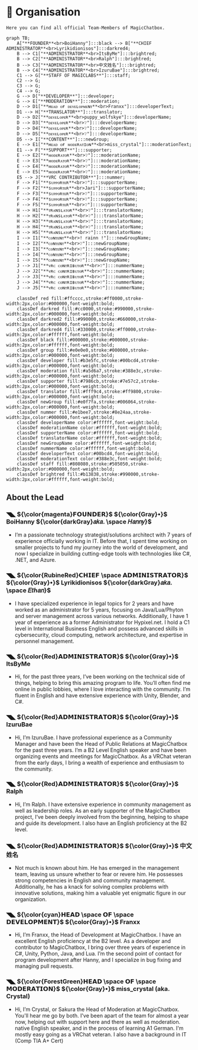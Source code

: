 # 🛂 Organisation

`Here you can find all official Team-Members of MagicChatbox.`

```mermaid
graph TB;
    A["**FOUNDER**<br>BoiHanny"]:::black --> B["**CHIEF ADMINISTRATOR**<br>Lyrikidionisos"]:::darkred4;
    B --> C1["**ADMINISTRATOR**<br>ItsByMe"]:::brightred;
    B --> C2["**ADMINISTRATOR**<br>Ralph"]:::brightred;
    B --> C3["**ADMINISTRATOR**<br>中文姓名"]:::brightred;
    B --> C4["**ADMINISTRATOR**<br>IzuruBae"]:::brightred;
    C1 --> G["**STAFF OF MAGICLABS**"]:::staff;
    C2 --> G;
    C3 --> G;
    C4 --> G;
    G --> D["**DEVELOPER**"]:::developer;
    G --> E["**MODERATION**"]:::moderation;
    D --> D1["**ʜᴇᴀᴅ ᴏғ ᴅᴇᴠᴇʟᴏᴘᴍᴇɴᴛ**<br>Franxx"]:::developerText;
    D1 --> H["**TRANSLATOR**"]:::translator;
    D --> D2["**ᴅᴇᴠᴇʟᴏᴘᴇʀ**<br>puppy_wolfskye"]:::developerName;
    D --> D3["**ᴅᴇᴠᴇʟᴏᴘᴇʀ**<br>❔"]:::developerName;
    D --> D4["**ᴅᴇᴠᴇʟᴏᴘᴇʀ**<br>❔"]:::developerName;
    D --> D5["**ᴅᴇᴠᴇʟᴏᴘᴇʀ**<br>❔"]:::developerName;
    D5 --> I["**CONTENT**"]:::newGroup;
    E --> E1["**ʜᴇᴀᴅ ᴏғ ᴍᴏᴅᴇʀᴀᴛɪᴏɴ**<br>miss_crystal"]:::moderationText;
    E1 --> F["**SUPPORT**"]:::supporter;
    E --> E2["**ᴍᴏᴅᴇʀᴀᴛᴏʀ**<br>❔"]:::moderationName;
    E --> E3["**ᴍᴏᴅᴇʀᴀᴛᴏʀ**<br>❔"]:::moderationName;
    E --> E4["**ᴍᴏᴅᴇʀᴀᴛᴏʀ**<br>❔"]:::moderationName;
    E --> E5["**ᴍᴏᴅᴇʀᴀᴛᴏʀ**<br>❔"]:::moderationName;
    E5 --> J["**VRC CONTRIBUTOR**"]:::nummer;
    F --> F1["**sᴜᴘᴘᴏʀᴛᴇʀ**<br>❔"]:::supporterName;
    F --> F2["**sᴜᴘᴘᴏʀᴛᴇʀ**<br>Jari"]:::supporterName;
    F --> F3["**sᴜᴘᴘᴏʀᴛᴇʀ**<br>❔"]:::supporterName;
    F --> F4["**sᴜᴘᴘᴏʀᴛᴇʀ**<br>❔"]:::supporterName;
    F --> F5["**sᴜᴘᴘᴏʀᴛᴇʀ**<br>❔"]:::supporterName;
    H --> H1["**ᴛʀᴀɴsʟᴀᴛᴏʀ**<br>❔"]:::translatorName;
    H --> H2["**ᴛʀᴀɴsʟᴀᴛᴏʀ**<br>❔"]:::translatorName;
    H --> H3["**ᴛʀᴀɴsʟᴀᴛᴏʀ**<br>❔"]:::translatorName;
    H --> H4["**ᴛʀᴀɴsʟᴀᴛᴏʀ**<br>❔"]:::translatorName;
    H --> H5["**ᴛʀᴀɴsʟᴀᴛᴏʀ**<br>❔"]:::translatorName;
    I --> I1["**ᴄᴏɴᴛᴇɴᴛ**<br>! rainn !"]:::newGroupName;
    I --> I2["**ᴄᴏɴᴛᴇɴᴛ**<br>❔"]:::newGroupName;
    I --> I3["**ᴄᴏɴᴛᴇɴᴛ**<br>❔"]:::newGroupName;
    I --> I4["**ᴄᴏɴᴛᴇɴᴛ**<br>❔"]:::newGroupName;
    I --> I5["**ᴄᴏɴᴛᴇɴᴛ**<br>❔"]:::newGroupName;
    J --> J1["**ᴠʀᴄ ᴄᴏɴᴛʀɪʙᴜᴛᴏʀ**<br>❔"]:::nummerName;
    J --> J2["**ᴠʀᴄ ᴄᴏɴᴛʀɪʙᴜᴛᴏʀ**<br>❔"]:::nummerName;
    J --> J3["**ᴠʀᴄ ᴄᴏɴᴛʀɪʙᴜᴛᴏʀ**<br>❔"]:::nummerName;
    J --> J4["**ᴠʀᴄ ᴄᴏɴᴛʀɪʙᴜᴛᴏʀ**<br>❔"]:::nummerName;
    J --> J5["**ᴠʀᴄ ᴄᴏɴᴛʀɪʙᴜᴛᴏʀ**<br>❔"]:::nummerName;

    classDef red fill:#ffcccc,stroke:#ff0000,stroke-width:2px,color:#000000,font-weight:bold;
    classDef darkred fill:#cc0000,stroke:#990000,stroke-width:2px,color:#000000,font-weight:bold;
    classDef darkred2 fill:#990000,stroke:#660000,stroke-width:2px,color:#000000,font-weight:bold;
    classDef darkred4 fill:#330000,stroke:#ff0000,stroke-width:2px,color:#ffffff,font-weight:bold;
    classDef black fill:#000000,stroke:#000000,stroke-width:2px,color:#ffffff,font-weight:bold;
    classDef group fill:#e0e0e0,stroke:#000000,stroke-width:2px,color:#000000,font-weight:bold;
    classDef developer fill:#b3e5fc,stroke:#00bcd4,stroke-width:2px,color:#000000,font-weight:bold;
    classDef moderation fill:#a5d6a7,stroke:#388e3c,stroke-width:2px,color:#000000,font-weight:bold;
    classDef supporter fill:#7986cb,stroke:#7e57c2,stroke-width:2px,color:#000000,font-weight:bold;
    classDef translator fill:#fff9c4,stroke:#ff9800,stroke-width:2px,color:#000000,font-weight:bold;
    classDef newGroup fill:#e0f7fa,stroke:#006064,stroke-width:2px,color:#000000,font-weight:bold;
    classDef nummer fill:#e1bee7,stroke:#8e24aa,stroke-width:2px,color:#000000,font-weight:bold;
    classDef developerName color:#ffffff,font-weight:bold;
    classDef moderationName color:#ffffff,font-weight:bold;
    classDef supporterName color:#ffffff,font-weight:bold;
    classDef translatorName color:#ffffff,font-weight:bold;
    classDef newGroupName color:#ffffff,font-weight:bold;
    classDef nummerName color:#ffffff,font-weight:bold;
    classDef developerText color:#00bcd4,font-weight:bold;
    classDef moderationText color:#388e3c,font-weight:bold;
    classDef staff fill:#808080,stroke:#505050,stroke-width:2px,color:#000000,font-weight:bold;
    classDef brightred fill:#b13838,stroke:#990000,stroke-width:2px,color:#ffffff,font-weight:bold;
```

## About the Lead

### ◥◣ ${\color{magenta}𝗙𝗢𝗨𝗡𝗗𝗘𝗥}$ ${\color{Gray}•}$ BoiHanny ${\color{darkGray}𝑎𝑘𝑎. \space 𝐻𝑎𝑛𝑛𝑦}$

  - I’m a passionate technology strategist/solutions architect with 7 years of experience officially working in IT. Before that, I spent time working on smaller projects to fund my journey into the world of development, and now I specialize in building cutting-edge tools with technologies like C#, .NET, and Azure.

### ◥◣ ${\color{RubineRed}𝗖𝗛𝗜𝗘𝗙 \space 𝗔𝗗𝗠𝗜𝗡𝗜𝗦𝗧𝗥𝗔𝗧𝗢𝗥}$ ${\color{Gray}•}$ Lyrikidionisos ${\color{darkGray}𝑎𝑘𝑎. \space 𝐸𝑡ℎ𝑎𝑛}$

  - I have specialized experience in legal topics for 2 years and have worked as an administrator for 5 years, focusing on Java/Lua/Phyton and server management across various networks. Additionally, I have 1 year of experience as a former Administrator for Hypixel.net. I hold a C1 level in International Business English and possess advanced skills in cybersecurity, cloud computing, network architecture, and expertise in personnel management.
 
### ◥◣ ${\color{Red}𝗔𝗗𝗠𝗜𝗡𝗜𝗦𝗧𝗥𝗔𝗧𝗢𝗥}$ ${\color{Gray}•}$ ItsByMe 
  - Hi, for the past three years, I’ve been working on the technical side of things, helping to bring this amazing program to life. You’ll often find me online in public lobbies, where I love interacting with the community. I’m fluent in English and have extensive experience with Unity, Blender, and C#.

### ◥◣ ${\color{Red}𝗔𝗗𝗠𝗜𝗡𝗜𝗦𝗧𝗥𝗔𝗧𝗢𝗥}$ ${\color{Gray}•}$ IzuruBae
  - Hi, I’m IzuruBae. I have professional experience as a Community Manager and have been the Head of Public Relations at MagicChatbox for the past three years. I’m a B2 Level English speaker and have been organizing events and meetings for MagicChatbox. As a VRChat veteran from the early days, I bring a wealth of experience and enthusiasm to the community.

### ◥◣ ${\color{Red}𝗔𝗗𝗠𝗜𝗡𝗜𝗦𝗧𝗥𝗔𝗧𝗢𝗥}$ ${\color{Gray}•}$ Ralph
  - Hi, I’m Ralph. I have extensive experience in community management as well as leadership roles. As an early supporter of the MagicChatbox project, I’ve been deeply involved from the beginning, helping to shape and guide its development. I also have an English proficiency at the B2 level.

### ◥◣ ${\color{Red}𝗔𝗗𝗠𝗜𝗡𝗜𝗦𝗧𝗥𝗔𝗧𝗢𝗥}$ ${\color{Gray}•}$ 中文姓名
  - Not much is known about him. He has emerged in the management team, leaving us unsure whether to fear or revere him. He possesses strong competencies in English and community management. Additionally, he has a knack for solving complex problems with innovative solutions, making him a valuable yet enigmatic figure in our organization.

### ◥◣ ${\color{cyan}𝗛𝗘𝗔𝗗 \space 𝗢𝗙 \space 𝗗𝗘𝗩𝗘𝗟𝗢𝗣𝗠𝗘𝗡𝗧}$ ${\color{Gray}•}$ Franxx
  - Hi, I’m Franxx, the Head of Development at MagicChatbox. I have an excellent English proficiency at the B2 level. As a developer and contributor to MagicChatbox, I bring over three years of experience in C#, Unity, Python, Java, and Lua. I’m the second point of contact for program development after Hanny, and I specialize in bug fixing and managing pull requests.
 
### ◥◣ ${\color{ForestGreen}𝗛𝗘𝗔𝗗 \space 𝗢𝗙 \space 𝗠𝗢𝗗𝗘𝗥𝗔𝗧𝗜𝗢𝗡}$ ${\color{Gray}•}$ miss_crystal (aka. Crystal)
  - Hi, I’m Crystal, or Sakura the Head of Moderation at MagicChatbox. You'll hear me go by both. I've been apart of the team for almost a year now, helping out with support here and there as well as moderation. native English speaker, and in the process of learning A1 German. I'm mostly easy going as a VRChat veteran. I also have a background in IT (Comp TIA A+ Cert)
